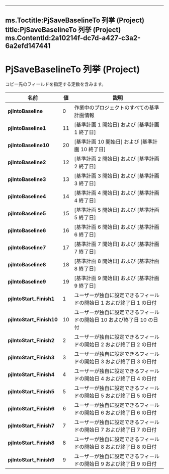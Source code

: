 

---
ms.Toctitle:PjSaveBaselineTo 列挙 (Project)
title:PjSaveBaselineTo 列挙 (Project)
ms.ContentId:2a10214f-dc7d-a427-c3a2-6a2efd147441
---
# PjSaveBaselineTo 列挙 (Project)




コピー先のフィールドを指定する定数を含みます。

|**名前**|**値**|**説明**|
|---|---|---|
|**pjIntoBaseline**|0|作業中のプロジェクトのすべての基準計画情報|
|**pjIntoBaseline1**|11|[基準計画 1 開始日] および [基準計画 1 終了日]|
|**pjIntoBaseline10**|20|[基準計画 10 開始日] および [基準計画 10 終了日]|
|**pjIntoBaseline2**|12|[基準計画 2 開始日] および [基準計画 2 終了日]|
|**pjIntoBaseline3**|13|[基準計画 3 開始日] および [基準計画 3 終了日]|
|**pjIntoBaseline4**|14|[基準計画 4 開始日] および [基準計画 4 終了日]|
|**pjIntoBaseline5**|15|[基準計画 5 開始日] および [基準計画 5 終了日]|
|**pjIntoBaseline6**|16|[基準計画 6 開始日] および [基準計画 6 終了日]|
|**pjIntoBaseline7**|17|[基準計画 7 開始日] および [基準計画 7 終了日]|
|**pjIntoBaseline8**|18|[基準計画 8 開始日] および [基準計画 8 終了日]|
|**pjIntoBaseline9**|19|[基準計画 9 開始日] および [基準計画 9 終了日]|
|**pjIntoStart_Finish1**|1|ユーザーが独自に設定できるフィールドの開始日 1 および終了日 1 の日付|
|**pjIntoStart_Finish10**|10|ユーザーが独自に設定できるフィールドの開始日 10 および終了日 10 の日付|
|**pjIntoStart_Finish2**|2|ユーザーが独自に設定できるフィールドの開始日 2 および終了日 2 の日付|
|**pjIntoStart_Finish3**|3|ユーザーが独自に設定できるフィールドの開始日 3 および終了日 3 の日付|
|**pjIntoStart_Finish4**|4|ユーザーが独自に設定できるフィールドの開始日 4 および終了日 4 の日付|
|**pjIntoStart_Finish5**|5|ユーザーが独自に設定できるフィールドの開始日 5 および終了日 5 の日付|
|**pjIntoStart_Finish6**|6|ユーザーが独自に設定できるフィールドの開始日 6 および終了日 6 の日付|
|**pjIntoStart_Finish7**|7|ユーザーが独自に設定できるフィールドの開始日 7 および終了日 7 の日付|
|**pjIntoStart_Finish8**|8|ユーザーが独自に設定できるフィールドの開始日 8 および終了日 8 の日付|
|**pjIntoStart_Finish9**|9|ユーザーが独自に設定できるフィールドの開始日 9 および終了日 9 の日付|





